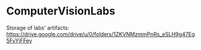 # ComputerVisionLabs

Storage of labs' artifacts: https://drive.google.com/drive/u/0/folders/1ZKVNMzmmPnRs_eSLH9g47Eg5FvYjFFey
